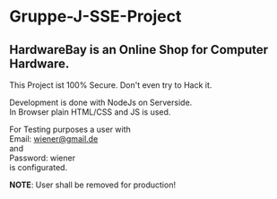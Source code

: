 # Gruppe-J-SSE-Project

## HardwareBay is an Online Shop for Computer Hardware. 


This Project ist 100% Secure. Don't even try to Hack it.  

Development is done with NodeJs on Serverside.  
In Browser plain HTML/CSS and JS is used.  

For Testing purposes a user with  
    Email: wiener@gmail.de  
    and   
    Password: wiener  
is configurated.  

**NOTE**: User shall be removed for production!  

